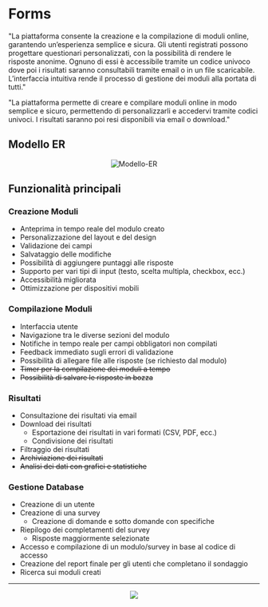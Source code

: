 # Forms

"La piattaforma consente la creazione e la compilazione di moduli online, garantendo un’esperienza
semplice e sicura. Gli utenti registrati possono progettare questionari personalizzati, con la
possibilità di rendere le risposte anonime. Ognuno di essi è accessibile tramite un codice univoco
dove poi i risultati saranno consultabili tramite email o in un file scaricabile. L’interfaccia
intuitiva rende il processo di gestione dei moduli alla portata di tutti."

"La piattaforma permette di creare e compilare moduli online in modo semplice e sicuro, permettendo
di personalizzarli e accedervi tramite codici univoci. I risultati saranno poi resi disponibili via
email o download."

## Modello ER

<p align="center">
  <img src="https://i.ibb.co/B5sPqCjV/Modello-ER.jpg" alt="Modello-ER" border="0">
</p>

## Funzionalità principali

### Creazione Moduli

- Anteprima in tempo reale del modulo creato
- Personalizzazione del layout e del design
- Validazione dei campi
- Salvataggio delle modifiche
- Possibilità di aggiungere puntaggi alle risposte
- Supporto per vari tipi di input (testo, scelta multipla, checkbox, ecc.)
- Accessibilità migliorata
- Ottimizzazione per dispositivi mobili

### Compilazione Moduli

- Interfaccia utente
- Navigazione tra le diverse sezioni del modulo
- Notifiche in tempo reale per campi obbligatori non compilati
- Feedback immediato sugli errori di validazione
- Possibilità di allegare file alle risposte (se richiesto dal modulo)
- ~~Timer per la compilazione dei moduli a tempo~~
- ~~Possibilità di salvare le risposte in bozza~~

### Risultati

- Consultazione dei risultati via email
- Download dei risultati
  - Esportazione dei risultati in vari formati (CSV, PDF, ecc.)
  - Condivisione dei risultati
- Filtraggio dei risultati
- ~~Archiviazione dei risultati~~
- ~~Analisi dei dati con grafici e statistiche~~

### Gestione Database

- Creazione di un utente
- Creazione di una survey
  - Creazione di domande e sotto domande con specifiche
- Riepilogo dei completamenti del survey
  - Risposte maggiormente selezionate
- Accesso e compilazione di un modulo/survey in base al codice di accesso
- Creazione del report finale per gli utenti che completano il sondaggio
- Ricerca sui moduli creati

---

<p align="center">
  <img src="https://i.ibb.co/sw0N4xK/New-Project-1.png"/>
</p>
